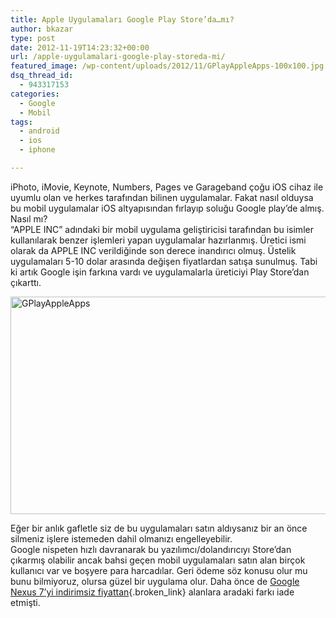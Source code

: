 ```yaml
---
title: Apple Uygulamaları Google Play Store’da…mı?
author: bkazar
type: post
date: 2012-11-19T14:23:32+00:00
url: /apple-uygulamalari-google-play-storeda-mi/
featured_image: /wp-content/uploads/2012/11/GPlayAppleApps-100x100.jpg
dsq_thread_id:
  - 943317153
categories:
  - Google
  - Mobil
tags:
  - android
  - ios
  - iphone

---
```

iPhoto, iMovie, Keynote, Numbers, Pages ve Garageband çoğu iOS cihaz ile uyumlu olan ve herkes tarafından bilinen uygulamalar. Fakat nasıl olduysa bu mobil uygulamalar iOS altyapısından fırlayıp soluğu Google play&#8217;de almış. Nasıl mı?  
&#8220;APPLE INC&#8221; adındaki bir mobil uygulama geliştiricisi tarafından bu isimler kullanılarak benzer işlemleri yapan uygulamalar hazırlanmış. Üretici ismi olarak da APPLE INC verildiğinde son derece inandırıcı olmuş. Üstelik uygulamaları 5-10 dolar arasında değişen fiyatlardan satışa sunulmuş. Tabi ki artık Google işin farkına vardı ve uygulamalarla üreticiyi Play Store&#8217;dan çıkarttı.

<img class="aligncenter size-full wp-image-9220" title="GPlayAppleApps" src="https://www.murekkep.org/wp-content/uploads/2012/11/GPlayAppleApps.jpg" alt="GPlayAppleApps" width="704" height="348" srcset="https://www.murekkep.org/wp-content/uploads/2012/11/GPlayAppleApps.jpg 704w, https://www.murekkep.org/wp-content/uploads/2012/11/GPlayAppleApps-400x197.jpg 400w, https://www.murekkep.org/wp-content/uploads/2012/11/GPlayAppleApps-50x24.jpg 50w, https://www.murekkep.org/wp-content/uploads/2012/11/GPlayAppleApps-252x125.jpg 252w" sizes="(max-width: 704px) 100vw, 704px" /> 

Eğer bir anlık gafletle siz de bu uygulamaları satın aldıysanız bir an önce silmeniz işlere istemeden dahil olmanızı engelleyebilir.  
Google nispeten hızlı davranarak bu yazılımcı/dolandırıcıyı Store&#8217;dan çıkarmış olabilir ancak bahsi geçen mobil uygulamaları satın alan birçok kullanıcı var ve boşyere para harcadılar. Geri ödeme söz konusu olur mu bunu bilmiyoruz, olursa güzel bir uygulama olur. Daha önce de [Google Nexus 7&#8217;yi indirimsiz fiyattan][1]{.broken_link} alanlara aradaki farkı iade etmişti.

 [1]: https://www.murekkep.org/16gb-nexus-7-kullanicilarina-para-iadesi-9063